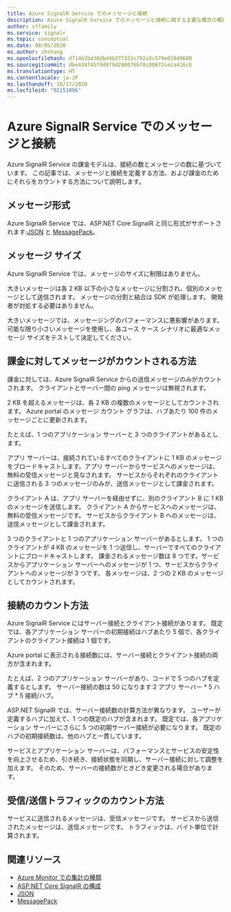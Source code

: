 ```yaml
---
title: Azure SignalR Service でのメッセージと接続
description: Azure SignalR Service でのメッセージと接続に関する主要な概念の概要です。
author: sffamily
ms.service: signalr
ms.topic: conceptual
ms.date: 08/05/2020
ms.author: zhshang
ms.openlocfilehash: d71462bd30dbd4b377353c792a3c579e02949680
ms.sourcegitcommit: dbe434f45f9d0f9d298076bf8c08672ceca416c6
ms.translationtype: HT
ms.contentlocale: ja-JP
ms.lasthandoff: 10/17/2020
ms.locfileid: "92151096"
---
```

# <a name="messages-and-connections-in-azure-signalr-service"></a>Azure SignalR Service でのメッセージと接続

Azure SignalR Service の課金モデルは、接続の数とメッセージの数に基づいています。 この記事では、メッセージと接続を定義する方法、および課金のためにそれらをカウントする方法について説明します。


## <a name="message-formats"></a>メッセージ形式 

Azure SignalR Service では、ASP.NET Core SignalR と同じ形式がサポートされます:[JSON](https://www.json.org/) と [MessagePack](/aspnet/core/signalr/messagepackhubprotocol)。

## <a name="message-size"></a>メッセージ サイズ

Azure SignalR Service では、メッセージのサイズに制限はありません。

大きいメッセージは各 2 KB 以下の小さなメッセージに分割され、個別のメッセージとして送信されます。 メッセージの分割と結合は SDK が処理します。 開発者が対処する必要はありません。

大きいメッセージでは、メッセージングのパフォーマンスに悪影響があります。 可能な限り小さいメッセージを使用し、各ユース ケース シナリオに最適なメッセージ サイズをテストして決定してください。

## <a name="how-messages-are-counted-for-billing"></a>課金に対してメッセージがカウントされる方法

課金に対しては、Azure SignalR Service からの送信メッセージのみがカウントされます。 クライアントとサーバー間の ping メッセージは無視されます。

2 KB を超えるメッセージは、各 2 KB の複数のメッセージとしてカウントされます。 Azure portal のメッセージ カウント グラフは、ハブあたり 100 件のメッセージごとに更新されます。

たとえば、1 つのアプリケーション サーバーと 3 つのクライアントがあるとします。

アプリ サーバーは、接続されているすべてのクライアントに 1 KB のメッセージをブロードキャストします。アプリ サーバーからサービスへのメッセージは、無料の受信メッセージと見なされます。 サービスからそれぞれのクライアントに送信される 3 つのメッセージのみが、送信メッセージとして課金されます。

クライアント A は、アプリ サーバーを経由せずに、別のクライアント B に 1 KB のメッセージを送信します。 クライアント A からサービスへのメッセージは、無料の受信メッセージです。 サービスからクライアント B へのメッセージは、送信メッセージとして課金されます。

3 つのクライアントと 1 つのアプリケーション サーバーがあるとします。 1 つのクライアントが 4 KB のメッセージを 1 つ送信し、サーバーですべてのクライアントにブロードキャストします。 課金されるメッセージ数は 8 つです。サービスからアプリケーション サーバーへのメッセージが 1 つ、サービスからクライアントへのメッセージが 3 つです。 各メッセージは、2 つの 2 KB のメッセージとしてカウントされます。

## <a name="how-connections-are-counted"></a>接続のカウント方法

Azure SignalR Service にはサーバー接続とクライアント接続があります。 既定では、各アプリケーション サーバーの初期接続はハブあたり 5 個で、各クライアントのクライアント接続は 1 個です。

Azure portal に表示される接続数には、サーバー接続とクライアント接続の両方が含まれます。

たとえば、2 つのアプリケーション サーバーがあり、コードで 5 つのハブを定義するとします。 サーバー接続の数は 50 になります:2 アプリ サーバー * 5 ハブ * 5 接続/ハブ。

ASP.NET SignalR では、サーバー接続数の計算方法が異なります。 ユーザーが定義するハブに加えて、1 つの既定のハブが含まれます。 既定では、各アプリケーション サーバーにさらに 5 つの初期サーバー接続が必要になります。 既定のハブの初期接続数は、他のハブと一貫しています。

サービスとアプリケーション サーバーは、パフォーマンスとサービスの安定性を向上させるため、引き続き、接続状態を同期し、サーバー接続に対して調整を加えます。  そのため、サーバーの接続数がときどき変更される場合があります。

## <a name="how-inboundoutbound-traffic-is-counted"></a>受信/送信トラフィックのカウント方法

サービスに送信されるメッセージは、受信メッセージです。 サービスから送信されたメッセージは、送信メッセージです。 トラフィックは、バイト単位で計算されます。

## <a name="related-resources"></a>関連リソース

- [Azure Monitor での集計の種類](../azure-monitor/platform/metrics-supported.md#microsoftsignalrservicesignalr )
- [ASP.NET Core SignalR の構成](/aspnet/core/signalr/configuration)
- [JSON](https://www.json.org/)
- [MessagePack](/aspnet/core/signalr/messagepackhubprotocol)